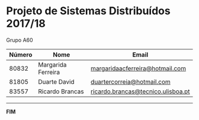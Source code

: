 # Projeto de Sistemas Distribuídos 2017/18 #

Grupo A60

| Número | Nome               | Email                              |
|--------|--------------------|------------------------------------|
| 80832  | Margarida Ferreira | margaridaacferreira@hotmail.com    |
| 81805  | Duarte David       | duartercorreia@hotmail.com         |
| 83557  | Ricardo Brancas    | ricardo.brancas@tecnico.ulisboa.pt |

-------------------------------------------------------------------------------
**FIM**
